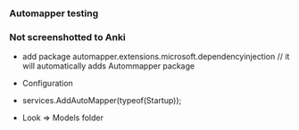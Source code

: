 ### Automapper testing

### Not screenshotted to Anki


- add package automapper.extensions.microsoft.dependencyinjection
// it will automatically adds Autommapper package

- Configuration
- services.AddAutoMapper(typeof(Startup));
- Look => Models folder


